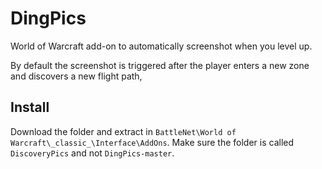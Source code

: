 # DingPics

World of Warcraft add-on to automatically screenshot when you level up.

By default the screenshot is triggered after the player enters a new zone and discovers a new flight path,

## Install

Download the folder and extract in `BattleNet\World of Warcraft\_classic_\Interface\AddOns`. Make sure the folder is called `DiscoveryPics` and not `DingPics-master`.
